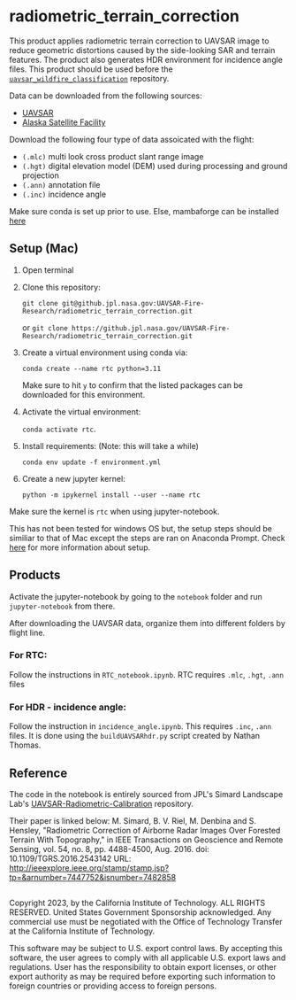 # radiometric_terrain_correction
This product applies radiometric terrain correction to UAVSAR image to reduce geometric distortions caused by the side-looking SAR and terrain features. The product also generates HDR environment for incidence angle files. This product should be used before the [`uavsar_wildfire_classification`](https://github.jpl.nasa.gov/UAVSAR-Fire-Research/uavsar_wildfire_classification) repository. 

Data can be downloaded from the following sources:
- [UAVSAR](https://uavsar.jpl.nasa.gov/cgi-bin/data.pl)
- [Alaska Satellite Facility](https://search.asf.alaska.edu/#/?dataset=UAVSAR)

Download the following four type of data assoicated with the flight:
- `(.mlc)` multi look cross product slant range image
- `(.hgt)` digital elevation model (DEM) used during processing and ground projection
- `(.ann)` annotation file
- `(.inc)` incidence angle


Make sure conda is set up prior to use. Else, mambaforge can be installed [here](https://github.com/conda-forge/miniforge#mambaforge)

## Setup (Mac)
1. Open terminal
2. Clone this repository: 

    `git clone git@github.jpl.nasa.gov:UAVSAR-Fire-Research/radiometric_terrain_correction.git`
    
    or `git clone https://github.jpl.nasa.gov/UAVSAR-Fire-Research/radiometric_terrain_correction.git`
  
3. Create a virtual environment using conda via:

    `conda create --name rtc python=3.11`
	
	  Make sure to hit `y` to confirm that the listed packages can be downloaded for this environment.
    
4. Activate the virtual environment: 

	  `conda activate rtc`.

5. Install requirements: (Note: this will take a while)

	`conda env update -f environment.yml`
  
6. Create a new jupyter kernel: 

	`python -m ipykernel install --user --name rtc`
	
Make sure the kernel is `rtc` when using jupyter-notebook.

This has not been tested for windows OS but, the setup steps should be similiar to that of Mac except the steps are ran on Anaconda Prompt.
Check [here](https://conda.io/projects/conda/en/latest/user-guide/tasks/manage-environments.html#creating-an-environment-from-an-environment-yml-file) for more information about setup.
  
## Products
Activate the jupyter-notebook by going to the `notebook` folder and run `jupyter-notebook` from there.

After downloading the UAVSAR data, organize them into different folders by flight line. 

### For RTC:
Follow the instructions in `RTC_notebook.ipynb`. RTC requires `.mlc`, `.hgt`, `.ann` files

### For HDR - incidence angle:
Follow the instruction in `incidence_angle.ipynb`. This requires `.inc`, `.ann` files. It is done using the `buildUAVSARhdr.py` script created by Nathan Thomas.

## Reference
The code in the notebook is entirely sourced from JPL's Simard Landscape Lab's [UAVSAR-Radiometric-Calibration](https://github.com/simard-landscape-lab/UAVSAR-Radiometric-Calibration/tree/master) repository.

Their paper is linked below:
M. Simard, B. V. Riel, M. Denbina and S. Hensley, "Radiometric Correction of Airborne Radar Images Over Forested Terrain With Topography," in IEEE Transactions on Geoscience and Remote Sensing, vol. 54, no. 8, pp. 4488-4500, Aug. 2016. doi: 10.1109/TGRS.2016.2543142 URL: http://ieeexplore.ieee.org/stamp/stamp.jsp?tp=&arnumber=7447752&isnumber=7482858

##

Copyright 2023, by the California Institute of Technology. ALL RIGHTS RESERVED. United States Government Sponsorship acknowledged. Any commercial use must be negotiated with the Office of Technology Transfer at the California Institute of Technology.

This software may be subject to U.S. export control laws. By accepting this software, the user agrees to comply with all applicable U.S. export laws and regulations. User has the responsibility to obtain export licenses, or other export authority as may be required before exporting such information to foreign countries or providing access to foreign persons.
